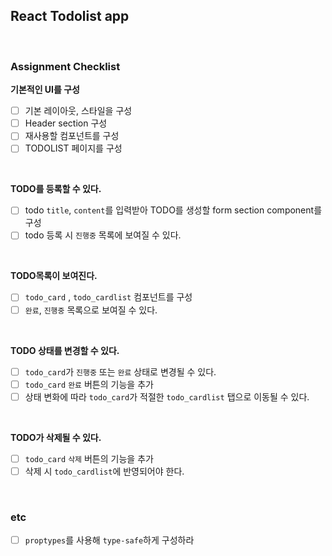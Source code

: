 ## React Todolist app

<br>

### Assignment Checklist

**기본적인 UI를 구성**

- [ ] 기본 레이아웃, 스타일을 구성
- [ ] Header section 구성
- [ ] 재사용할 컴포넌트를 구성
- [ ] TODOLIST 페이지를 구성

<br>

**TODO를 등록할 수 있다.**

- [ ] todo `title`, `content`를 입력받아 TODO를 생성할 form section component를 구성
- [ ] todo 등록 시 `진행중` 목록에 보여질 수 있다.

<br>

**TODO목록이 보여진다.**

- [ ] `todo_card` , `todo_cardlist` 컴포넌트를 구성
- [ ] `완료`, `진행중` 목록으로 보여질 수 있다.

<br>

**TODO 상태를 변경할 수 있다.**

- [ ] `todo_card`가 `진행중` 또는 `완료` 상태로 변경될 수 있다.
- [ ] `todo_card` `완료` 버튼의 기능을 추가
- [ ] 상태 변화에 따라 `todo_card`가 적절한 `todo_cardlist` 탭으로 이동될 수 있다.

<br>

**TODO가 삭제될 수 있다.**

- [ ] `todo_card` `삭제` 버튼의 기능을 추가
- [ ] 삭제 시 `todo_cardlist`에 반영되어야 한다.

<br>

### etc

- [ ] `proptypes`를 사용해 `type-safe`하게 구성하라
